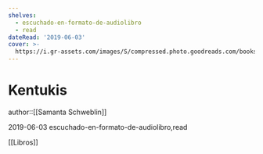 ```yaml
---
shelves:
  - escuchado-en-formato-de-audiolibro
  - read
dateRead: '2019-06-03'
cover: >-
  https://i.gr-assets.com/images/S/compressed.photo.goodreads.com/books/1556297866l/45309042.jpg
---
```

# Kentukis

author::[[Samanta Schweblin]]

2019-06-03
escuchado-en-formato-de-audiolibro,read

[[Libros]]